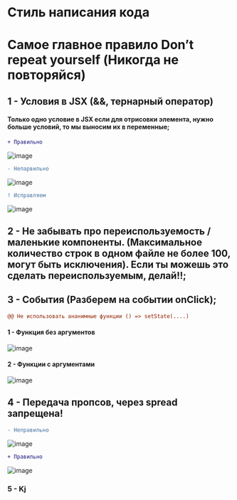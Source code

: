 # Стиль написания кода
# Самое главное правило Don’t repeat yourself (Никогда не повторяйся)
## 1 - Условия в JSX (&&, тернарный оператор)
#### Только одно условие в JSX если для отрисовки элемента, нужно больше условий, то мы выносим их в переменные;
```diff
+ Правильно
```
![image](https://user-images.githubusercontent.com/81239058/152281150-cadad01c-b83d-4f3f-b4d7-bfe80aa58bb0.png)
```diff
- Непарвильно
```
![image](https://user-images.githubusercontent.com/81239058/152281431-c5d15bc2-9605-49c2-9b31-135dc58b7706.png)
```diff
! Исправляем
```
![image](https://user-images.githubusercontent.com/81239058/152281547-69236556-6a7f-4b29-b034-f5be5c5cd009.png)
## 2 - Не забывать про переиспользуемость / маленькие компоненты. (Максимальное количество строк в одном файле не более 100, могут быть исключения). Если ты можешь это сделать переиспользуемым, делай!!;
## 3 - События (Разберем на событии onClick);
```diff
@@ Не использовать ананимные функции () => setState(....)
```
#### 1 - Функция без аргументов
![image](https://user-images.githubusercontent.com/81239058/152282837-04377116-8476-4ab3-a896-ae55573d8ba9.png)
#### 2 - Функции с аргументами
![image](https://user-images.githubusercontent.com/81239058/152283282-478b3c8f-9bdf-4072-bfbc-08d2e3043d38.png)
## 4 - Передача пропсов, через spread запрещена!
```diff
- Неправильно
```
![image](https://user-images.githubusercontent.com/81239058/152283782-c160c452-b79e-4cb6-8d14-a75c144471c6.png)
```diff
+ Правильно
```
![image](https://user-images.githubusercontent.com/81239058/152284049-8c166cdf-d124-46bf-8793-8b811d891b86.png)
### 5 - Kj
